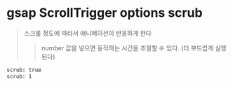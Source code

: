 # gsap ScrollTrigger options scrub

> 스크롤 정도에 따라서 애니메이션이 반응하게 한다
>
> > number 값을 넣으면 동작하는 시간을 조절할 수 있다. (더 부드럽게 실행된다)

```txt
scrub: true
scrub: 1
```
